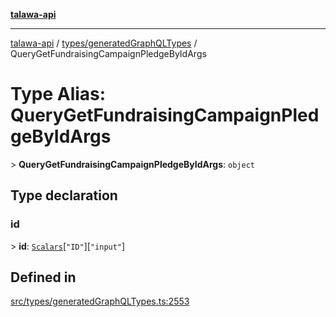 [**talawa-api**](../../../README.md)

***

[talawa-api](../../../modules.md) / [types/generatedGraphQLTypes](../README.md) / QueryGetFundraisingCampaignPledgeByIdArgs

# Type Alias: QueryGetFundraisingCampaignPledgeByIdArgs

\> **QueryGetFundraisingCampaignPledgeByIdArgs**: `object`

## Type declaration

### id

\> **id**: [`Scalars`](Scalars.md)\[`"ID"`\]\[`"input"`\]

## Defined in

[src/types/generatedGraphQLTypes.ts:2553](https://github.com/PalisadoesFoundation/talawa-api/blob/4b5c74fd36bcfc2e36f3a06b67d517e865c188be/src/types/generatedGraphQLTypes.ts#L2553)
